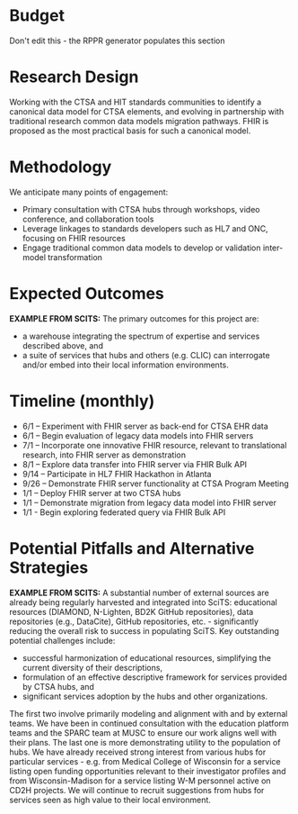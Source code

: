# Budget
Don't edit this - the RPPR generator populates this section

# Research Design
Working with the CTSA and HIT standards communities to identify a canonical data model for CTSA elements, and evolving in partnership with traditional research common data models migration pathways.  FHIR is proposed as the most practical basis for such a canonical model.
# Methodology
We anticipate many points of engagement:
*	Primary consultation with CTSA hubs through workshops, video conference, and collaboration tools
*	Leverage linkages to standards developers such as HL7 and ONC, focusing on FHIR resources
*	Engage traditional common data models to develop or validation inter-model transformation
# Expected Outcomes
**EXAMPLE FROM SCITS:**
The primary outcomes for this project are:
* a warehouse integrating the spectrum of expertise and services described above, and
* a suite of services that hubs and others (e.g. CLIC) can interrogate and/or embed into their local information environments.
# Timeline (monthly)
* 6/1 – Experiment with FHIR server as back-end for CTSA EHR data
* 6/1 – Begin evaluation of legacy data models into FHIR servers
* 7/1 – Incorporate one innovative FHIR resource, relevant to translational research, into FHIR server as demonstration
* 8/1 – Explore data transfer into FHIR server via FHIR Bulk API
* 9/14 – Participate in HL7 FHIR Hackathon in Atlanta
* 9/26 – Demonstrate FHIR server functionality at CTSA Program Meeting
* 1/1 – Deploy FHIR server at two CTSA hubs
* 1/1 – Demonstrate migration from legacy data model into FHIR server
* 1/1 -  Begin exploring federated query via FHIR Bulk API
# Potential Pitfalls and Alternative Strategies
**EXAMPLE FROM SCITS:**
A substantial number of external sources are already being regularly harvested and integrated into SciTS: educational resources (DIAMOND, N-Lighten, BD2K GitHub repositories), data repositories (e.g., DataCite), GitHub repositories, etc. - significantly reducing the overall risk to success in populating SciTS. Key outstanding potential challenges include:
* successful harmonization of educational resources, simplifying the current diversity of their descriptions,
* formulation of an effective descriptive framework for services provided by CTSA hubs, and
* significant services adoption by the hubs and other organizations.

The first two involve primarily modeling and alignment with and by external teams.  We have been in continued consultation with the education platform teams and the SPARC team at MUSC to ensure our work aligns well with their plans. The last one is more demonstrating utility to the population of hubs.  We have already received strong interest from various hubs for particular services - e.g. from Medical College of Wisconsin for a service listing open funding opportunities relevant to their investigator profiles and from Wisconsin-Madison for a service listing W-M personnel active on CD2H projects.  We will continue to recruit suggestions from hubs for services seen as high value to their local environment.

